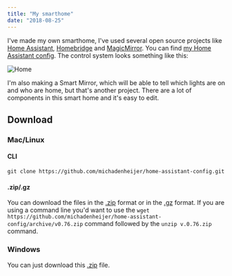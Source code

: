 ```yaml
---
title: "My smarthome"
date: "2018-08-25"
---
```


I've made my own smarthome, I've used several open source projects like [Home Assistant](http://home-assistant.io), [Homebridge](http://homebridge.io/) and [MagicMirror](http://magicmirror.builders). You can find [my Home Assistant config](http://github.com/michadenheijer/home-assistant-config). The control system looks something like this:

![Home](https://michadenheijer.com/images/home-assistant-home.png)

I'm also making a Smart Mirror, which will be able to tell which lights are on and who are home, but that's another project. There are a lot of components in this smart home and it's easy to edit.

## Download
### Mac/Linux
#### CLI
```
git clone https://github.com/michadenheijer/home-assistant-config.git
```
#### .zip/.gz
You can download the files in the [.zip](https://github.com/michadenheijer/home-assistant-config/archive/v0.76.zip) format or in the [.gz](https://github.com/michadenheijer/home-assistant-config/archive/v0.76.gz) format. If you are using a command line you'd want to use the ```wget https://github.com/michadenheijer/home-assistant-config/archive/v0.76.zip``` command followed by the ```unzip v.0.76.zip``` command.
### Windows
You can just download this [.zip](https://github.com/michadenheijer/home-assistant-config//releases/latest.zip) file.
